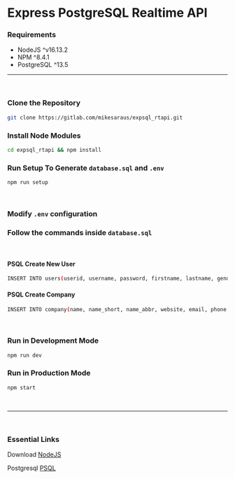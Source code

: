 # Express PostgreSQL Realtime API

### Requirements

- NodeJS ^v16.13.2
- NPM ^8.4.1
- PostgreSQL ^13.5

<hr><br/>

### Clone the Repository

```bash
git clone https://gitlab.com/mikesaraus/expsql_rtapi.git
```

### Install Node Modules

```bash
cd expsql_rtapi && npm install
```

### Run Setup To Generate `database.sql` and `.env`

```bash
npm run setup
```

<br>

### Modify `.env` configuration

### Follow the commands inside `database.sql`

<br>

#### PSQL Create New User

```bash
INSERT INTO users(userid, username, password, firstname, lastname, gender, uemail, position, branch_location) VALUES(10001, 'mike', 'cGFzc3dvcmQ=', 'Mike', 'Smith', 'male', 'mizkie98@gmail.com', 'Super Admin', 'Davao');
```

#### PSQL Create Company

```bash
INSERT INTO company(name, name_short, name_abbr, website, email, phone, address_1, address_2, tin, color_primary, convenience_fee) VALUES('Trans Pilipinas Power & Automation Inc.', 'Trans Pilipinas', 'TPPA', 'https://tppainc.com', 'sales.support@tppainc.com', '(082) 233-4688', 'Building 1, Quimpo Compound', 'Jail Road Maa, Davao City', '0', '#22a6ee', 2);
```

<br>

### Run in Development Mode

```bash
npm run dev
```

### Run in Production Mode

```bash
npm start
```

<br><hr><br>

### Essential Links

Download [NodeJS](https://nodejs.dev/download/)

Postgresql [PSQL](https://www.postgresql.org/download/)
